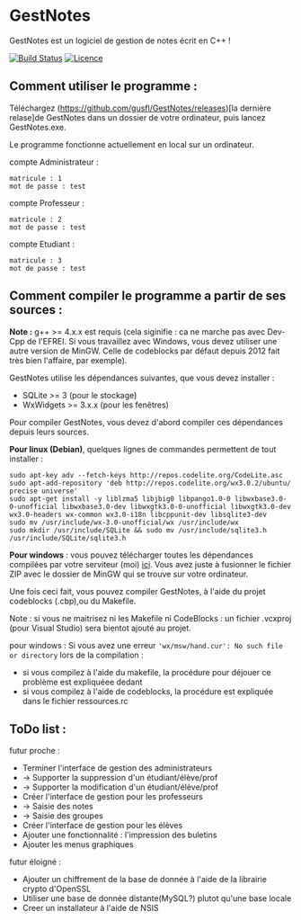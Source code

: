 # GestNotes
GestNotes est un logiciel de gestion de notes écrit en C++ !

[![Build Status](https://travis-ci.org/gusfl/GestNotes.svg)](https://travis-ci.org/gusfl/GestNotes) [![Licence](https://img.shields.io/hexpm/l/plug.svg)](https://fr.wikipedia.org/wiki/Licence_Apache)

## Comment utiliser le programme : 

Téléchargez (https://github.com/gusfl/GestNotes/releases)[la dernière relase]de GestNotes dans un dossier de votre ordinateur, puis lancez GestNotes.exe.

Le programme fonctionne actuellement en local sur un ordinateur. 

compte Administrateur : 
```console
matricule : 1
mot de passe : test
```

compte Professeur : 
```console
matricule : 2
mot de passe : test
```

compte Etudiant : 
```console
matricule : 3
mot de passe : test
```

## Comment compiler le programme a partir de ses sources : 
**Note :**  g++ >= 4.x.x  est requis (cela siginifie : ca ne marche pas avec Dev-Cpp de l'EFREI. Si vous travaillez avec Windows, vous devez utiliser une autre version de MinGW. Celle de codeblocks par défaut depuis 2012 fait très bien l'affaire, par exemple).


GestNotes utilise les dépendances suivantes, que vous devez installer : 
- SQLite >= 3 (pour le stockage)
- WxWidgets >= 3.x.x (pour les fenêtres)

Pour compiler GestNotes, vous devez d'abord compiler ces dépendances depuis leurs sources. 

**Pour linux (Debian)**, quelques lignes de commandes permettent de tout installer : 
 ```console 
sudo apt-key adv --fetch-keys http://repos.codelite.org/CodeLite.asc
sudo apt-add-repository 'deb http://repos.codelite.org/wx3.0.2/ubuntu/ precise universe'
sudo apt-get install -y liblzma5 libjbig0 libpango1.0-0 libwxbase3.0-0-unofficial libwxbase3.0-dev libwxgtk3.0-0-unofficial libwxgtk3.0-dev wx3.0-headers wx-common wx3.0-i18n libcppunit-dev libsqlite3-dev
sudo mv /usr/include/wx-3.0-unofficial/wx /usr/include/wx
sudo mkdir /usr/include/SQLite && sudo mv /usr/include/sqlite3.h /usr/include/SQLite/sqlite3.h 
```

**Pour windows** : 
vous pouvez télécharger toutes les dépendances compilées par votre serviteur (moi) [ici](https://mega.co.nz/#!F5EXzJpY!6W0L0zBizfhRYERPQND_8xvTLXvH4b509XSRd61qLqU). Vous avez juste à fusionner le fichier ZIP avec le dossier de MinGW qui se trouve sur votre ordinateur. 

Une fois ceci fait, vous pouvez compiler GestNotes, à l'aide du projet codeblocks (.cbp),ou du Makefile.

Note : si vous ne maitrisez ni les Makefile ni CodeBlocks : un fichier .vcxproj (pour Visual Studio) sera bientot ajouté au projet.

pour windows : Si vous avez une erreur `'wx/msw/hand.cur': No such file or directory` lors de la compilation : 
- si vous compilez à l'aide du makefile, la procédure pour déjouer ce problème est expliquéee dedant
- si vous compilez à l'aide de codeblocks, la procédure est expliquée dans le fichier ressources.rc

## ToDo list : 

futur proche :
* Terminer l'interface de gestion des administrateurs
* -> Supporter la suppression d'un étudiant/élève/prof
* -> Supporter la modification d'un étudiant/élève/prof
* Créer l'interface de gestion pour les professeurs
* -> Saisie des notes
* -> Saisie des groupes
* Créer l'interface de gestion pour les élèves
* Ajouter une fonctionnalité : l'impression des buletins
* Ajouter les menus graphiques



futur éloigné : 
* Ajouter un chiffrement de la base de donnée à l'aide de la librairie crypto d'OpenSSL
* Utiliser une base de donnée distante(MySQL?) plutot qu'une base locale 
* Creer un installateur à l'aide de NSIS

